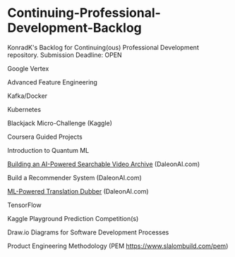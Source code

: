 # Continuing-Professional-Development-Backlog
KonradK's Backlog for Continuing(ous) Professional Development repository. Submission Deadline: OPEN


Google Vertex

Advanced Feature Engineering

Kafka/Docker

Kubernetes

Blackjack Micro-Challenge (Kaggle)

Coursera Guided Projects

  Introduction to Quantum ML

[Building an AI-Powered Searchable Video Archive](https://daleonai.com/building-an-ai-powered-searchable-video-archive) (DaleonAI.com)

Build a Recommender System (DaleonAI.com)

[ML-Powered Translation Dubber](https://daleonai.com/translate-dub-videos-with-ml) (DaleonAI.com)

TensorFlow 

Kaggle Playground Prediction Competition(s)

Draw.io Diagrams for Software Development Processes

Product Engineering Methodology (PEM https://www.slalombuild.com/pem)
